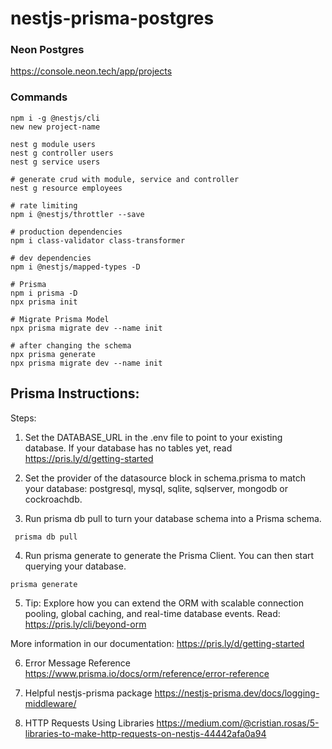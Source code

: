 # nestjs-prisma-postgres


### Neon Postgres
https://console.neon.tech/app/projects


### Commands
```
npm i -g @nestjs/cli
new new project-name

nest g module users
nest g controller users
nest g service users

# generate crud with module, service and controller
nest g resource employees

# rate limiting
npm i @nestjs/throttler --save

# production dependencies
npm i class-validator class-transformer

# dev dependencies
npm i @nestjs/mapped-types -D 

# Prisma
npm i prisma -D
npx prisma init

# Migrate Prisma Model
npx prisma migrate dev --name init

# after changing the schema
npx prisma generate
npx prisma migrate dev --name init
```

## Prisma Instructions:
Steps:
1. Set the DATABASE_URL in the .env file to point to your existing database. If your database has no tables yet, read https://pris.ly/d/getting-started

2. Set the provider of the datasource block in schema.prisma to match your database: postgresql, mysql, sqlite, sqlserver, 
mongodb or cockroachdb.

3. Run prisma db pull to turn your database schema into a Prisma schema.
```
 prisma db pull
```

4. Run prisma generate to generate the Prisma Client. You can then start querying your database.
```
prisma generate
```

5. Tip: Explore how you can extend the ORM with scalable connection pooling, global caching, and real-time database events. Read: https://pris.ly/cli/beyond-orm

More information in our documentation:
https://pris.ly/d/getting-started

6. Error Message Reference 
https://www.prisma.io/docs/orm/reference/error-reference

7. Helpful nestjs-prisma package
https://nestjs-prisma.dev/docs/logging-middleware/

8. HTTP Requests Using Libraries
https://medium.com/@cristian.rosas/5-libraries-to-make-http-requests-on-nestjs-44442afa0a94